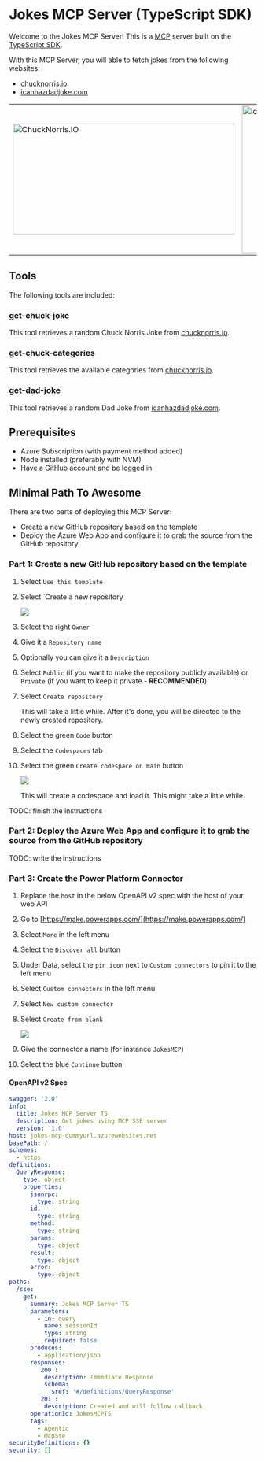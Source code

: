 # Jokes MCP Server (TypeScript SDK)

Welcome to the Jokes MCP Server! This is a [MCP](https://modelcontextprotocol.io/introduction) server built on the [TypeScript SDK](https://github.com/modelcontextprotocol/csharp-sdk).

With this MCP Server, you will able to fetch jokes from the following websites:
- [chucknorris.io](https://api.chucknorris.io/)
- [icanhazdadjoke.com](https://icanhazdadjoke.com/)

<table>
  <tr>
    <td><a href="https://api.chucknorris.io/"><img src="https://api.chucknorris.io/img/chucknorris_logo_coloured_small@2x.png" style="height:225px;width:450px;" alt="ChuckNorris.IO" /></a></td>
    <td><a href="https://icanhazdadjoke.com/"><img src="https://icanhazdadjoke.com/static/smile.svg" style="height:300px;width:300px;" alt="icanhazdadjoke.com" /></a></td>
  </tr>
</table>

## Tools

The following tools are included:

### get-chuck-joke

This tool retrieves a random Chuck Norris Joke from [chucknorris.io](https://api.chucknorris.io/).

### get-chuck-categories

This tool retrieves the available categories from [chucknorris.io](https://api.chucknorris.io/).

### get-dad-joke

This tool retrieves a random Dad Joke from [icanhazdadjoke.com](https://icanhazdadjoke.com/).

## Prerequisites

- Azure Subscription (with payment method added)
- Node installed (preferably with NVM)
- Have a GitHub account and be logged in

## Minimal Path To Awesome

There are two parts of deploying this MCP Server:

- Create a new GitHub repository based on the template
- Deploy the Azure Web App and configure it to grab the source from the GitHub repository

### Part 1: Create a new GitHub repository based on the template

1. Select `Use this template`
1. Select `Create a new repository

    ![](./assets/usetemplate.png)

1. Select the right `Owner` 
1. Give it a `Repository name`
1. Optionally you can give it a `Description`
1. Select `Public` (if you want to make the repository publicly available) or `Private` (if you want to keep it private - **RECOMMENDED**)
1. Select `Create repository`

    This will take a little while. After it's done, you will be directed to the newly created repository.

1. Select the green `Code` button
1. Select the `Codespaces` tab
1. Select the green `Create codespace on main` button
 
    ![](./assets/createcodespace.png)

    This will create a codespace and load it. This might take a little while.

TODO: finish the instructions

### Part 2: Deploy the Azure Web App and configure it to grab the source from the GitHub repository

TODO: write the instructions

### Part 3: Create the Power Platform Connector

1. Replace the `host` in the below OpenAPI v2 spec with the host of your web API
1. Go to [https://make.powerapps.com/](https://make.powerapps.com/)
1. Select `More` in the left menu
1. Select the `Discover all` button
1. Under Data, select the `pin icon` next to `Custom connectors` to pin it to the left menu
1. Select `Custom connectors` in the left menu
1. Select `New custom connector`
1. Select `Create from blank`

    ![](./assets/newconnector.png)

1. Give the connector a name (for instance `JokesMCP`)
1. Select the blue `Continue` button

#### OpenAPI v2 Spec

```yml
swagger: '2.0'
info:
  title: Jokes MCP Server TS
  description: Get jokes using MCP SSE server
  version: '1.0'
host: jokes-mcp-dummyurl.azurewebsites.net
basePath: /
schemes:
  - https
definitions:
  QueryResponse:
    type: object
    properties:
      jsonrpc:
        type: string
      id:
        type: string
      method:
        type: string
      params:
        type: object
      result:
        type: object
      error:
        type: object
paths:
  /sse:
    get:
      summary: Jokes MCP Server TS
      parameters:
        - in: query
          name: sessionId
          type: string
          required: false
      produces:
        - application/json
      responses:
        '200':
          description: Immediate Response
          schema:
            $ref: '#/definitions/QueryResponse'
        '201':
          description: Created and will follow callback
      operationId: JokesMCPTS
      tags:
        - Agentic
        - McpSse
securityDefinitions: {}
security: []
```
